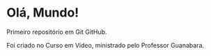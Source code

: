 # Olá, Mundo!
Primeiro repositório em Git GitHub.

Foi criado no Curso em Vídeo, ministrado pelo Professor Guanabara.

